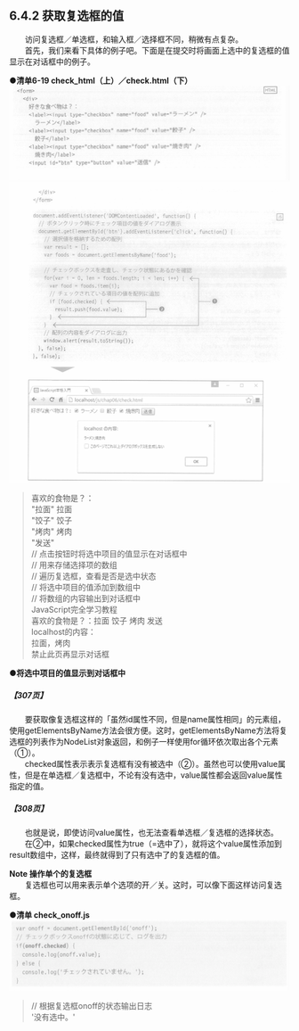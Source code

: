## 6.4.2 获取复选框的值
&emsp;&emsp;访问复选框／单选框，和输入框／选择框不同，稍微有点复杂。<br>
&emsp;&emsp;首先，我们来看下具体的例子吧。下面是在提交时将画面上选中的复选框的值显示在对话框中的例子。

**●清单6-19 check_html（上）／check.html（下）**
![image](../../images/c6/スクリーンショット&#32;2019-03-31&#32;午後2.05.13.png)
![image](../../images/c6/スクリーンショット&#32;2019-03-31&#32;午後2.06.04.png)
> 喜欢的食物是？：<br>"拉面" 拉面<br>"饺子" 饺子<br>"烤肉" 烤肉<br>"发送"<br>// 点击按钮时将选中项目的值显示在对话框中<br>// 用来存储选择项的数组<br>// 遍历复选框，查看是否是选中状态<br>// 将选中项目的值添加到数组中<br>// 将数组的内容输出到对话框中<br>JavaScript完全学习教程<br>喜欢的食物是？：拉面 饺子 烤肉 发送 <br>localhost的内容：<br>拉面，烤肉<br>禁止此页再显示对话框

**●将选中项目的值显示到对话框中**
##### 【307页】
&emsp;&emsp;要获取像复选框这样的「虽然id属性不同，但是name属性相同」的元素组，使用getElementsByName方法会很方便。这时，getElementsByName方法将复选框的列表作为NodeList对象返回，和例子一样使用for循环依次取出各个元素（①）。<br>
&emsp;&emsp;checked属性表示表示复选框有没有被选中（②）。虽然也可以使用value属性，但是在单选框／复选框中，不论有没有选中，value属性都会返回value属性指定的值。
##### 【308页】
&emsp;&emsp;也就是说，即使访问value属性，也无法查看单选框／复选框的选择状态。  
&emsp;&emsp;在②中，如果checked属性为true（=选中了），就将这个value属性添加到result数组中，这样，最终就得到了只有选中了的复选框的值。

**Note 操作单个的复选框**  
&emsp;&emsp;复选框也可以用来表示单个选项的开／关。这时，可以像下面这样访问复选框。

**●清单 check_onoff.js**
![image](../../images/c6/スクリーンショット&#32;2019-04-01&#32;午前9.01.13.png)
> // 根据复选框onoff的状态输出日志  
> '没有选中。'